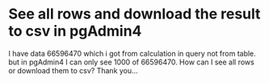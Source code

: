 
# See all rows and download the result to csv in pgAdmin4

I have data 66596470 which i got from calculation in query not from table. but in pgAdmin4 I can only see 1000 of 66596470. How can I see all rows or download them to csv? Thank you...


        